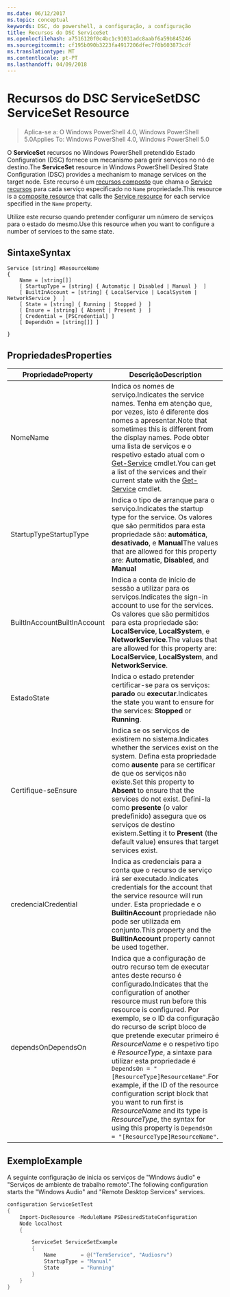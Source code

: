 ```yaml
---
ms.date: 06/12/2017
ms.topic: conceptual
keywords: DSC, do powershell, a configuração, a configuração
title: Recursos do DSC ServiceSet
ms.openlocfilehash: a7516120f0c4bc1c91031adc8aabf6a59b845246
ms.sourcegitcommit: cf195b090b3223fa4917206dfec7f0b603873cdf
ms.translationtype: MT
ms.contentlocale: pt-PT
ms.lasthandoff: 04/09/2018
---
```

# <a name="dsc-serviceset-resource"></a><span data-ttu-id="10fc3-103">Recursos do DSC ServiceSet</span><span class="sxs-lookup"><span data-stu-id="10fc3-103">DSC ServiceSet Resource</span></span>

> <span data-ttu-id="10fc3-104">Aplica-se a: O Windows PowerShell 4.0, Windows PowerShell 5.0</span><span class="sxs-lookup"><span data-stu-id="10fc3-104">Applies To: Windows PowerShell 4.0, Windows PowerShell 5.0</span></span>


<span data-ttu-id="10fc3-105">O **ServiceSet** recursos no Windows PowerShell pretendido Estado Configuration (DSC) fornece um mecanismo para gerir serviços no nó de destino.</span><span class="sxs-lookup"><span data-stu-id="10fc3-105">The **ServiceSet** resource in Windows PowerShell Desired State Configuration (DSC) provides a mechanism to manage services on the target node.</span></span> <span data-ttu-id="10fc3-106">Este recurso é um [recursos composto](authoringResourceComposite.md) que chama o [Service recursos](serviceResource.md) para cada serviço especificado no `Name` propriedade.</span><span class="sxs-lookup"><span data-stu-id="10fc3-106">This resource is a [composite resource](authoringResourceComposite.md) that calls the [Service resource](serviceResource.md) for each service specified in the `Name` property.</span></span>

<span data-ttu-id="10fc3-107">Utilize este recurso quando pretender configurar um número de serviços para o estado do mesmo.</span><span class="sxs-lookup"><span data-stu-id="10fc3-107">Use this resource when you want to configure a number of services to the same state.</span></span>

## <a name="syntax"></a><span data-ttu-id="10fc3-108">Sintaxe</span><span class="sxs-lookup"><span data-stu-id="10fc3-108">Syntax</span></span>

```
Service [string] #ResourceName
{
    Name = [string[]]
    [ StartupType = [string] { Automatic | Disabled | Manual }  ]
    [ BuiltInAccount = [string] { LocalService | LocalSystem | NetworkService }  ]
    [ State = [string] { Running | Stopped }  ]
    [ Ensure = [string] { Absent | Present }  ]
    [ Credential = [PSCredential] ]
    [ DependsOn = [string[]] ]

}
```

## <a name="properties"></a><span data-ttu-id="10fc3-109">Propriedades</span><span class="sxs-lookup"><span data-stu-id="10fc3-109">Properties</span></span>

|  <span data-ttu-id="10fc3-110">Propriedade</span><span class="sxs-lookup"><span data-stu-id="10fc3-110">Property</span></span>  |  <span data-ttu-id="10fc3-111">Descrição</span><span class="sxs-lookup"><span data-stu-id="10fc3-111">Description</span></span>   |
|---|---|
| <span data-ttu-id="10fc3-112">Nome</span><span class="sxs-lookup"><span data-stu-id="10fc3-112">Name</span></span>| <span data-ttu-id="10fc3-113">Indica os nomes de serviço.</span><span class="sxs-lookup"><span data-stu-id="10fc3-113">Indicates the service names.</span></span> <span data-ttu-id="10fc3-114">Tenha em atenção que, por vezes, isto é diferente dos nomes a apresentar.</span><span class="sxs-lookup"><span data-stu-id="10fc3-114">Note that sometimes this is different from the display names.</span></span> <span data-ttu-id="10fc3-115">Pode obter uma lista de serviços e o respetivo estado atual com o [Get-Service](https://technet.microsoft.com/library/hh849804.aspx) cmdlet.</span><span class="sxs-lookup"><span data-stu-id="10fc3-115">You can get a list of the services and their current state with the [Get-Service](https://technet.microsoft.com/library/hh849804.aspx) cmdlet.</span></span>|
| <span data-ttu-id="10fc3-116">StartupType</span><span class="sxs-lookup"><span data-stu-id="10fc3-116">StartupType</span></span>| <span data-ttu-id="10fc3-117">Indica o tipo de arranque para o serviço.</span><span class="sxs-lookup"><span data-stu-id="10fc3-117">Indicates the startup type for the service.</span></span> <span data-ttu-id="10fc3-118">Os valores que são permitidos para esta propriedade são: **automática**, **desativado**, e **Manual**</span><span class="sxs-lookup"><span data-stu-id="10fc3-118">The values that are allowed for this property are: **Automatic**, **Disabled**, and **Manual**</span></span>|
| <span data-ttu-id="10fc3-119">BuiltInAccount</span><span class="sxs-lookup"><span data-stu-id="10fc3-119">BuiltInAccount</span></span>| <span data-ttu-id="10fc3-120">Indica a conta de início de sessão a utilizar para os serviços.</span><span class="sxs-lookup"><span data-stu-id="10fc3-120">Indicates the sign-in account to use for the services.</span></span> <span data-ttu-id="10fc3-121">Os valores que são permitidos para esta propriedade são: **LocalService**, **LocalSystem**, e **NetworkService**.</span><span class="sxs-lookup"><span data-stu-id="10fc3-121">The values that are allowed for this property are: **LocalService**, **LocalSystem**, and **NetworkService**.</span></span>|
| <span data-ttu-id="10fc3-122">Estado</span><span class="sxs-lookup"><span data-stu-id="10fc3-122">State</span></span>| <span data-ttu-id="10fc3-123">Indica o estado pretender certificar-se para os serviços: **parado** ou **executar**.</span><span class="sxs-lookup"><span data-stu-id="10fc3-123">Indicates the state you want to ensure for the services: **Stopped** or **Running**.</span></span>|
| <span data-ttu-id="10fc3-124">Certifique-se</span><span class="sxs-lookup"><span data-stu-id="10fc3-124">Ensure</span></span>| <span data-ttu-id="10fc3-125">Indica se os serviços de existirem no sistema.</span><span class="sxs-lookup"><span data-stu-id="10fc3-125">Indicates whether the services exist on the system.</span></span> <span data-ttu-id="10fc3-126">Defina esta propriedade como **ausente** para se certificar de que os serviços não existe.</span><span class="sxs-lookup"><span data-stu-id="10fc3-126">Set this property to **Absent** to ensure that the services do not exist.</span></span> <span data-ttu-id="10fc3-127">Defini-la como **presente** (o valor predefinido) assegura que os serviços de destino existem.</span><span class="sxs-lookup"><span data-stu-id="10fc3-127">Setting it to **Present** (the default value) ensures that target services exist.</span></span>|
| <span data-ttu-id="10fc3-128">credencial</span><span class="sxs-lookup"><span data-stu-id="10fc3-128">Credential</span></span>| <span data-ttu-id="10fc3-129">Indica as credenciais para a conta que o recurso de serviço irá ser executado.</span><span class="sxs-lookup"><span data-stu-id="10fc3-129">Indicates credentials for the account that the service resource will run under.</span></span> <span data-ttu-id="10fc3-130">Esta propriedade e o **BuiltinAccount** propriedade não pode ser utilizada em conjunto.</span><span class="sxs-lookup"><span data-stu-id="10fc3-130">This property and the **BuiltinAccount** property cannot be used together.</span></span>|
| <span data-ttu-id="10fc3-131">dependsOn</span><span class="sxs-lookup"><span data-stu-id="10fc3-131">DependsOn</span></span>| <span data-ttu-id="10fc3-132">Indica que a configuração de outro recurso tem de executar antes deste recurso é configurado.</span><span class="sxs-lookup"><span data-stu-id="10fc3-132">Indicates that the configuration of another resource must run before this resource is configured.</span></span> <span data-ttu-id="10fc3-133">Por exemplo, se o ID da configuração do recurso de script bloco de que pretende executar primeiro é *ResourceName* e o respetivo tipo é *ResourceType*, a sintaxe para utilizar esta propriedade é `DependsOn = "[ResourceType]ResourceName"`.</span><span class="sxs-lookup"><span data-stu-id="10fc3-133">For example, if the ID of the resource configuration script block that you want to run first is *ResourceName* and its type is *ResourceType*, the syntax for using this property is `DependsOn = "[ResourceType]ResourceName"`.</span></span>|



## <a name="example"></a><span data-ttu-id="10fc3-134">Exemplo</span><span class="sxs-lookup"><span data-stu-id="10fc3-134">Example</span></span>

<span data-ttu-id="10fc3-135">A seguinte configuração de inicia os serviços de "Windows áudio" e "Serviços de ambiente de trabalho remoto".</span><span class="sxs-lookup"><span data-stu-id="10fc3-135">The following configuration starts the "Windows Audio" and "Remote Desktop Services" services.</span></span>

```powershell
configuration ServiceSetTest
{
    Import-DscResource -ModuleName PSDesiredStateConfiguration
    Node localhost
    {

        ServiceSet ServiceSetExample
        {
            Name        = @("TermService", "Audiosrv")
            StartupType = "Manual"
            State       = "Running"
        }
    }
}
```